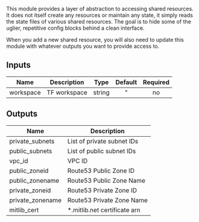 This module provides a layer of abstraction to accessing shared resources. It does not itself create any resources or maintain any state, it simply reads the state files of various shared resources. The goal is to hide some of the uglier, repetitive config blocks behind a clean interface.

When you add a new shared resource, you will also need to update this module with whatever outputs you want to provide access to.

## Inputs

| Name      | Description  |  Type  | Default | Required |
| --------- | ------------ | :----: | :-----: | :------: |
| workspace | TF workspace | string |    "    |    no    |

## Outputs

| Name             | Description                   |
| ---------------- | ----------------------------- |
| private_subnets  | List of private subnet IDs    |
| public_subnets   | List of public subnet IDs     |
| vpc_id           | VPC ID                        |
| public_zoneid    | Route53 Public Zone ID        |
| public_zonename  | Route53 Public Zone Name      |
| private_zoneid   | Route53 Private Zone ID       |
| private_zonename | Route53 Private Zone Name     |
| mitlib_cert      | \*.mitlib.net certificate arn |

